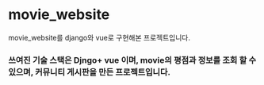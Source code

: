 # movie_website
movie_website를 django와 vue로 구현해본 프로젝트입니다.

### 쓰여진 기술 스택은 Djngo+ vue 이며, movie의 평점과 정보를 조회 할 수 있으며, 커뮤니티 게시판을 만든 프로젝트입니다.
